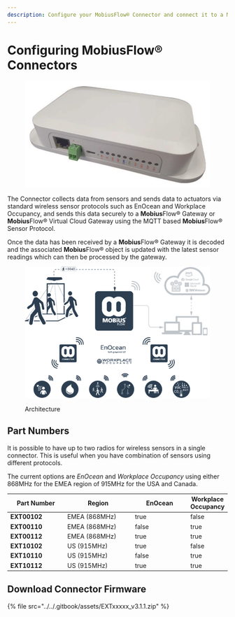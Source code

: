 ```yaml
---
description: Configure your MobiusFlow® Connector and connect it to a MobiusFlow® instance
---
```


# Configuring MobiusFlow® Connectors

<figure><img src="../../.gitbook/assets/Screenshot 2023-03-10 at 12.36.16.png" alt=""><figcaption></figcaption></figure>

The Connector collects data from sensors and sends data to actuators via standard wireless sensor protocols such as EnOcean and Workplace Occupancy, and sends this data securely to a **Mobius**Flow® Gateway or **Mobius**Flow® Virtual Cloud Gateway using the MQTT based **Mobius**Flow® Sensor Protocol.

Once the data has been received by a **Mobius**Flow® Gateway it is decoded and the associated **Mobius**Flow® object is updated with the latest sensor readings which can then be processed by the gateway.

<figure><img src="../../.gitbook/assets/3500-26-02-0030_MF-mobiusflow-connector-diagram-0-2-0.png" alt=""><figcaption><p>Architecture</p></figcaption></figure>

## Part Numbers

It is possible to have up to two radios for wireless sensors in a single connector. This is useful when you have combination of sensors using different protocols.&#x20;

The current options are _EnOcean_ and _Workplace Occupancy_ using either 868MHz for the EMEA region of 915MHz for the USA and Canada.

<table><thead><tr><th width="157">Part Number</th><th width="208">Region</th><th width="161" data-type="checkbox">EnOcean</th><th data-type="checkbox">Workplace Occupancy</th></tr></thead><tbody><tr><td><strong>EXT00102</strong></td><td>EMEA (868MHz)</td><td>true</td><td>false</td></tr><tr><td><strong>EXT00110</strong></td><td>EMEA (868MHz)</td><td>false</td><td>true</td></tr><tr><td><strong>EXT00112</strong></td><td>EMEA (868MHz)</td><td>true</td><td>true</td></tr><tr><td><strong>EXT10102</strong></td><td>US (915MHz)</td><td>true</td><td>false</td></tr><tr><td><strong>EXT10110</strong></td><td>US (915MHz)</td><td>false</td><td>true</td></tr><tr><td><strong>EXT10112</strong></td><td>US (915MHz)</td><td>true</td><td>true</td></tr></tbody></table>

## Download Connector Firmware

{% file src="../../.gitbook/assets/EXTxxxxx_v3.1.1.zip" %}
